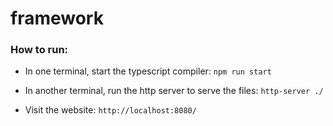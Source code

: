 # framework


### How to run:

- In one terminal, start the typescript compiler:
`npm run start`

- In another terminal, run the http server to serve the files:
`http-server ./`

- Visit the website:
`http://localhost:8080/`